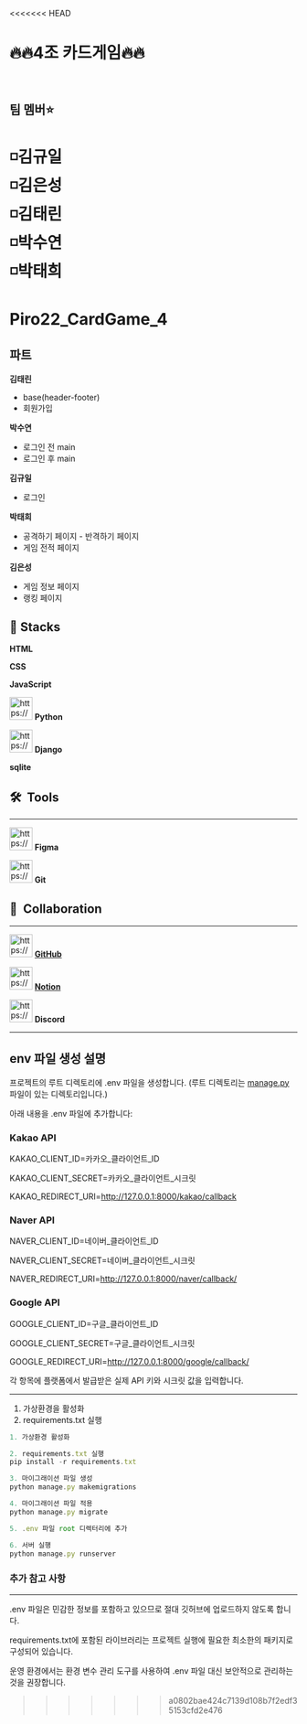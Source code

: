 <<<<<<< HEAD
# 🔥🔥4조 카드게임🔥🔥
<br>

## 팀 멤버⭐️
◽김규일<br>
◽김은성<br>
◽김태린<br>
◽박수연<br>
◽박태희<br>
=======
# **Piro22_CardGame_4**


## 파트


 **김태린** 

- base(header-footer)
- 회원가입


**박수연**

- 로그인 전 main
- 로그인 후 main


**김규일**

- 로그인


**박태희**

- 공격하기 페이지 - 반격하기 페이지
- 게임 전적 페이지


**김은성**

- 게임 정보 페이지
- 랭킹 페이지

## 🚀  Stacks


**HTML**

**CSS**

**JavaScript**

<img src="https://encrypted-tbn0.gstatic.com/images?q=tbn:ANd9GcSHLN0RrPTmNUSMhl6MTeX0p_uIIj6Qzoxok9gjmzjELFRCeJaN34K8nOSaG56rrrw-evQ&usqp=CAU" alt="https://encrypted-tbn0.gstatic.com/images?q=tbn:ANd9GcSHLN0RrPTmNUSMhl6MTeX0p_uIIj6Qzoxok9gjmzjELFRCeJaN34K8nOSaG56rrrw-evQ&usqp=CAU" width="40px" /> **Python**

<img src="https://encrypted-tbn0.gstatic.com/images?q=tbn:ANd9GcSHLN0RrPTmNUSMhl6MTeX0p_uIIj6Qzoxok9gjmzjELFRCeJaN34K8nOSaG56rrrw-evQ&usqp=CAU" alt="https://encrypted-tbn0.gstatic.com/images?q=tbn:ANd9GcSHLN0RrPTmNUSMhl6MTeX0p_uIIj6Qzoxok9gjmzjELFRCeJaN34K8nOSaG56rrrw-evQ&usqp=CAU" width="40px" /> **Django**


**sqlite**


## 🛠  Tools

---

<img src="https://cdn-icons-png.flaticon.com/512/5968/5968705.png" alt="https://cdn-icons-png.flaticon.com/512/5968/5968705.png" width="40px" /> **Figma**


<img src="https://git-scm.com/images/logos/downloads/Git-Icon-1788C.png" alt="https://git-scm.com/images/logos/downloads/Git-Icon-1788C.png" width="40px" /> **Git**


## 👥  Collaboration

---

<img src="https://cdn-icons-png.flaticon.com/512/25/25231.png" alt="https://cdn-icons-png.flaticon.com/512/25/25231.png" width="40px" /> [**GitHub**](https://github.com/Pirogramming-22/Piro22_CardGame_4)


<img src="https://cdn.icon-icons.com/icons2/2389/PNG/512/notion_logo_icon_145025.png" alt="https://cdn.icon-icons.com/icons2/2389/PNG/512/notion_logo_icon_145025.png" width="40px" /> [**Notion**](https://www.notion.so/Piro22_CardGame_4-17d9d162b06c80d8a4a5ff3b8b0ee699?pvs=21)


<img src="https://cdn-icons-png.flaticon.com/512/5968/5968756.png" alt="https://cdn-icons-png.flaticon.com/512/5968/5968756.png" width="40px" /> **Discord**

---
## env 파일 생성 설명

프로젝트의 루트 디렉토리에 .env 파일을 생성합니다.
(루트 디렉토리는 [manage.py](http://manage.py/) 파일이 있는 디렉토리입니다.)

아래 내용을 .env 파일에 추가합니다:

### Kakao API

KAKAO_CLIENT_ID=카카오_클라이언트_ID

KAKAO_CLIENT_SECRET=카카오_클라이언트_시크릿

KAKAO_REDIRECT_URI=http://127.0.0.1:8000/kakao/callback

### Naver API

NAVER_CLIENT_ID=네이버_클라이언트_ID

NAVER_CLIENT_SECRET=네이버_클라이언트_시크릿

NAVER_REDIRECT_URI=http://127.0.0.1:8000/naver/callback/

### Google API

GOOGLE_CLIENT_ID=구글_클라이언트_ID

GOOGLE_CLIENT_SECRET=구글_클라이언트_시크릿

GOOGLE_REDIRECT_URI=http://127.0.0.1:8000/google/callback/

각 항목에 플랫폼에서 발급받은 실제 API 키와 시크릿 값을 입력합니다.

---

1. 가상환경을 활성화
2. requirements.txt 실행

```jsx
1. 가상환경 활성화

2. requirements.txt 실행
pip install -r requirements.txt

3. 마이그래이션 파일 생성
python manage.py makemigrations

4. 마이그래이션 파일 적용
python manage.py migrate

5. .env 파일 root 디렉터리에 추가

6. 서버 실행
python manage.py runserver
```

### 추가 참고 사항

---

.env 파일은 민감한 정보를 포함하고 있으므로 절대 깃허브에 업로드하지 않도록 합니다.

requirements.txt에 포함된 라이브러리는 프로젝트 실행에 필요한 최소한의 패키지로 구성되어 있습니다.

운영 환경에서는 환경 변수 관리 도구를 사용하여 .env 파일 대신 보안적으로 관리하는 것을 권장합니다.

>>>>>>> a0802bae424c7139d108b7f2edf35153cfd2e476
